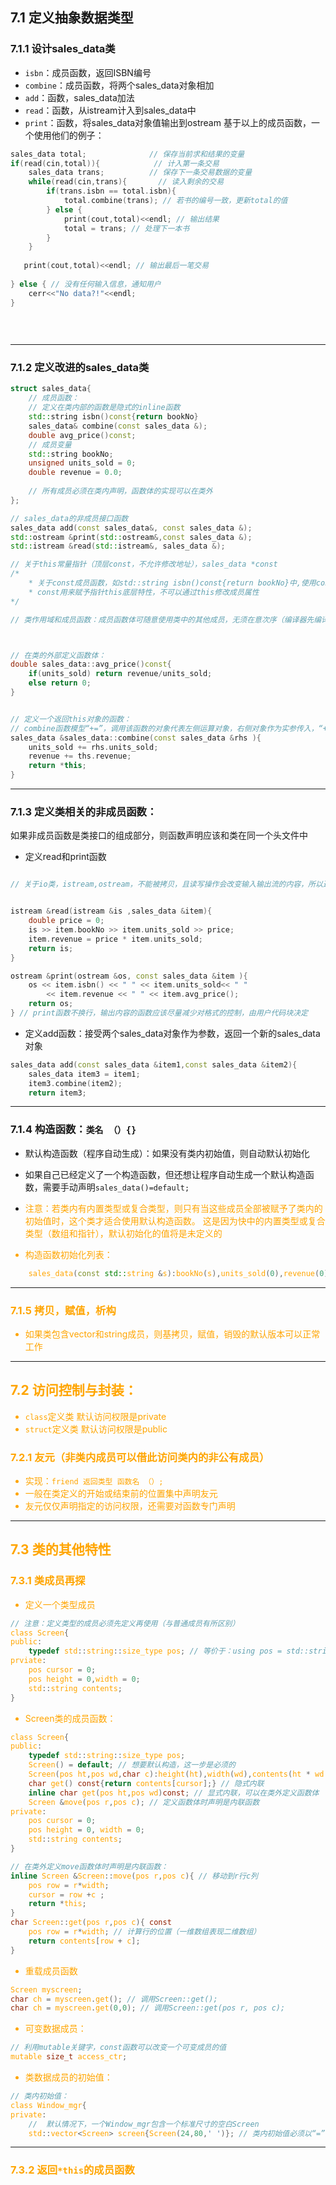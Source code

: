 ## 7.1 定义抽象数据类型
### 7.1.1 设计sales_data类
* `isbn`：成员函数，返回ISBN编号
* `combine`：成员函数，将两个sales_data对象相加
* `add`：函数，sales_data加法
* `read`：函数，从istream计入到sales_data中
* `print`：函数，将sales_data对象值输出到ostream
基于以上的成员函数，一个使用他们的例子：
```cpp
sales_data total;              // 保存当前求和结果的变量
if(read(cin,total)){            // 计入第一条交易     
    sales_data trans;          // 保存下一条交易数据的变量
    while(read(cin,trans){       // 读入剩余的交易
        if(trans.isbn == total.isbn){
            total.combine(trans); // 若书的编号一致，更新total的值
        } else {
            print(cout,total)<<endl; // 输出结果
            total = trans; // 处理下一本书
        }
    }
          
   print(cout,total)<<endl; // 输出最后一笔交易
          
} else { // 没有任何输入信息，通知用户
    cerr<<"No data?!"<<endl;
}
    
         
          
```
---
### 7.1.2 定义改进的sales_data类
```cpp
struct sales_data{
    // 成员函数：
    // 定义在类内部的函数是隐式的inline函数
    std::string isbn()const{return bookNo}
    sales_data& combine(const sales_data &);
    double avg_price()const;
    // 成员变量
    std::string bookNo;
    unsigned units_sold = 0;
    double revenue = 0.0;
    
    // 所有成员必须在类内声明，函数体的实现可以在类外
};

// sales_data的非成员接口函数
sales_data add(const sales_data&, const sales_data &);
std::ostream &print(std::ostream&,const sales_data &);
std::istream &read(std::istream&, sales_data &);

// 关于this常量指针（顶层const，不允许修改地址），sales_data *const
/*
    * 关于const成员函数，如std::string isbn()const{return bookNo}中,使用const的成员函数称为常量成员函数
    * const用来赋予指针this底层特性，不可以通过this修改成员属性
*/ 

// 类作用域和成员函数：成员函数体可随意使用类中的其他成员，无须在意次序（编译器先编译声明，再编译函数体）



// 在类的外部定义函数体：
double sales_data::avg_price()const{
    if(units_sold) return revenue/units_sold;
    else return 0;
}


// 定义一个返回this对象的函数：
// combine函数模型“+=”，调用该函数的对象代表左侧运算对象，右侧对象作为实参传入，“+=”把左侧运算对象当成左侧返回，combine函数返回引用类型
sales_data &sales_data::combine(const sales_data &rhs ){
    units_sold += rhs.units_sold;
    revenue += ths.revenue;
    return *this;
}

```
---
### 7.1.3  定义类相关的非成员函数：
如果非成员函数是类接口的组成部分，则函数声明应该和类在同一个头文件中

* 定义read和print函数
```cpp

// 关于io类，istream,ostream，不能被拷贝，且读写操作会改变输入输出流的内容，所以返回的是普通引用istream&,ostream&


istream &read(istream &is ,sales_data &item){
    double price = 0;
    is >> item.bookNo >> item.units_sold >> price;
    item.revenue = price * item.units_sold;
    return is;
}  

ostream &print(ostream &os, const sales_data &item ){
    os << item.isbn() << " " << item.units_sold<< " "
        << item.revenue << " " << item.avg_price();
    return os;
} // print函数不换行，输出内容的函数应该尽量减少对格式的控制，由用户代码块决定
```

* 定义add函数：接受两个sales_data对象作为参数，返回一个新的sales_data对象
```cpp
sales_data add(const sales_data &item1,const sales_data &item2){
    sales_data item3 = item1;
    item3.combine(item2);
    return item3;
```
---
### 7.1.4 构造函数：`类名 （）{}`
* 默认构造函数（程序自动生成）：如果没有类内初始值，则自动默认初始化

* 如果自己已经定义了一个构造函数，但还想让程序自动生成一个默认构造函数，需要手动声明`sales_data()=default;`

* <font color = orange>注意：若类内有内置类型或复合类型，则只有当这些成员全部被赋予了类内的初始值时，这个类才适合使用默认构造函数。
这是因为快中的内置类型或复合类型（数组和指针），默认初始化的值将是未定义的
<font>
    
* 构造函数初始化列表：
```cpp
    sales_data(const std::string &s):bookNo(s),units_sold(0),revenue(0){}
```
    
---
    
### 7.1.5 拷贝，赋值，析构
* 如果类包含vector和string成员，则基拷贝，赋值，销毁的默认版本可以正常工作 

---

## 7.2 访问控制与封装：
* `class`定义类 默认访问权限是private
* `struct`定义类 默认访问权限是public
    
### 7.2.1 友元（非类内成员可以借此访问类内的非公有成员）
* 实现：`friend 返回类型 函数名 （）;`
* 一般在类定义的开始或结束前的位置集中声明友元
* 友元仅仅声明指定的访问权限，还需要对函数专门声明
---

## 7.3 类的其他特性
### 7.3.1 类成员再探
* 定义一个类型成员
```c
// 注意：定义类型的成员必须先定义再使用（与普通成员有所区别）
class Screen{
public:
    typedef std::string::size_type pos; // 等价于：using pos = std::string::size_type;
prviate:
    pos cursor = 0;
    pos height = 0,width = 0;
    std::string contents;
}
```
* Screen类的成员函数：
```c
class Screen{
public:
    typedef std::string::size_type pos;
    Screen() = default; // 想要默认构造，这一步是必须的
    Screen(pos ht,pos wd,char c):height(ht),width(wd),contents(ht * wd , c){} // 有参构造,cursor被类内初始值初始化为0
    char get() const{return contents[cursor];} // 隐式内联
    inline char get(pos ht,pos wd)const; // 显式内联，可以在类外定义函数体
    Screen &move(pos r,pos c); // 定义函数体时声明是内联函数
private:
    pos cursor = 0;
    pos height = 0, width = 0;
    std::string contents;
}

// 在类外定义move函数体时声明是内联函数：
inline Screen &Screen::move(pos r,pos c){ // 移动到r行c列
    pos row = r*width;
    cursor = row +c ;
    return *this;
}
char Screen::get(pos r,pos c){ const
    pos row = r*width; // 计算行的位置（一维数组表现二维数组）
    return contents[row + c];
}

```
* 重载成员函数
```c
Screen myscreen;
char ch = myscreen.get(); // 调用Screen::get();
char ch = myscreen.get(0,0); // 调用Screen::get(pos r, pos c);
```


* 可变数据成员：
```c
// 利用mutable关键字，const函数可以改变一个可变成员的值
mutable size_t access_ctr;
```
* 类数据成员的初始值：
```c
// 类内初始值：
class Window_mgr{
private:
    //  默认情况下，一个Window_mgr包含一个标准尺寸的空白Screen
    std::vector<Screen> screen{Screen(24,80,' ')}; // 类内初始值必须以“=”或者“{}”表示
```
---
### 7.3.2 返回`*this`的成员函数



```python

```
